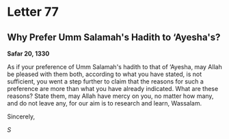 Letter 77
=========

Why Prefer Umm Salamah's Hadith to ‘Ayesha's?
---------------------------------------------

**Safar 20, 1330**

As if your preference of Umm Salamah's hadith to that of ‘Ayesha, may
Allah be pleased with them both, according to what you have stated, is
not sufficient, you went a step further to claim that the reasons for
such a preference are more than what you have already indicated. What
are these reasons? State them, may Allah have mercy on you, no matter
how many, and do not leave any, for our aim is to research and learn,
Wassalam.

Sincerely,

*S*


